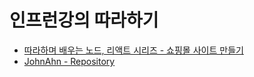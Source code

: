 # 인프런강의 따라하기

- [따라하며 배우는 노드, 리액트 시리즈 - 쇼핑몰 사이트 만들기](https://inf.run/EvR2)
- [JohnAhn - Repository](https://github.com/jaewonhimnae/react-shop-ko)
